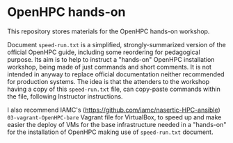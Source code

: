 # OpenHPC hands-on

This repository stores materials for the OpenHPC hands-on workshop.

Document `speed-run.txt` is a simplified, strongly-summarized version of the official OpenHPC guide, including some reordering for pedagogical purpose. Its aim is to help to instruct a "hands-on" OpenHPC installation workshop, being made of just commands and short comments. It is not intended in anyway to replace official documentation neither recommended for production systems.
The idea is that the attenders to the workshop having a copy of this `speed-run.txt` file, can copy-paste commands within the file, following Instructor instructions.

I also recommend IAMC's (https://github.com/iamc/nasertic-HPC-ansible) `03-vagrant-OpenHPC-bare` Vagrant file for VirtualBox, to speed up and make easier the deploy of VMs for the base infrastructure needed in a "hands-on" for the installation of OpenHPC making use of `speed-run.txt` document.  
